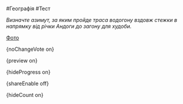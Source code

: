 #Географія #Тест

*Визначте азимут, за яким пройде траса водогону вздовж стежки в напрямку від річки Андоги до загону для худоби.*

[Фото](https://zno.osvita.ua//doc/images/znotest/68/6856/49_52.jpg)

{noChangeVote on}

{preview on}

{hideProgress on}

{shareEnable off}

{hideCount on}

